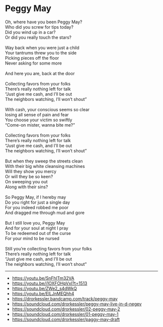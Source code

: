 # Peggy May

Oh, where have you been Peggy May?\
Who did you screw for tips today?\
Did you wind up in a car?\
Or did you really touch the stars?\
\
Way back when you were just a child\
Your tantrums threw you to the side\
Picking pieces off the floor\
Never asking for some more\
\
And here you are, back at the door\
\
Collecting favors from your folks\
There’s really nothing left for talk\
“Just give me cash, and I’ll be out\
The neighbors watching, I’ll won’t shout”\
\
With cash, your conscious seems so clear\
losing all sense of pain and fear\
You choose your victim so swiftly\
“Come-on mister, wanna bite me?”\
\
Collecting favors from your folks\
There’s really nothing left for talk\
“Just give me cash, and I’ll be out\
The neighbors watching, I’ll won’t shout”\
\
But when they sweep the streets clean\
With their big white cleansing machines\
Will they show you mercy\
Or will they be so keen?\
On sweeping you out\
Along with their sins?\
\
So Peggy May, if I hereby may\
Do you right for just a single day\
For you indeed robbed me poor\
And dragged me through mud and gore\
\
But I still love you, Peggy May\
And for your soul at night I pray\
To be redeemed out of the curse\
For your mind to be nursed\
\
Still you’re collecting favors from your folks\
There’s really nothing left for talk\
“Just give me cash, and I’ll be out\
The neighbors watching, I’ll won’t shout"

---
- https://youtu.be/SnFhITm32VA
- https://youtu.be/i1OXFOHpVxI?t=1513
- https://youtu.be/ZWe2_s4dWkQ
- https://youtu.be/ElLJnMEQhh4
- https://drorkessler.bandcamp.com/track/peggy-may
- https://soundcloud.com/drorkessler/peggy-may-live-in-d-negev
- https://soundcloud.com/drorkessler/02-peggy-may-2
- https://soundcloud.com/drorkessler/01-peggy-may-1
- https://soundcloud.com/drorkessler/paggy-may-draft
